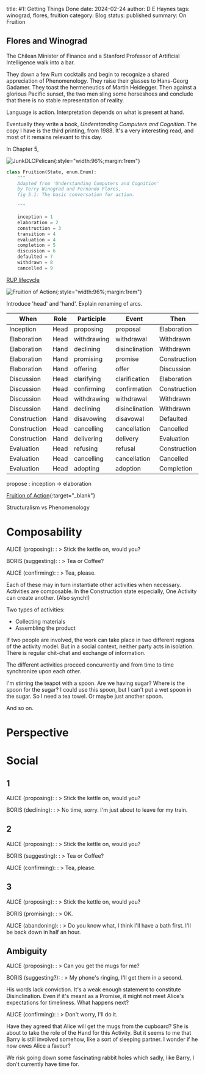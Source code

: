 title: #1: Getting Things Done
date: 2024-02-24
author: D E Haynes
tags: winograd, flores, fruition
category: Blog
status: published
summary: On Fruition

Flores and Winograd
-------------------

The Chilean Minister of Finance and a Stanford Professor of Artificial Intelligence walk into a bar.

They down a few Rum cocktails and begin to recognize a shared appreciation of Phenomenology.
They raise their glasses to Hans-Georg Gadamer. They toast the hermeneutics of Martin Heidegger.
Then against a glorious Pacific sunset, the two men sling some horseshoes and conclude that there is no stable
representation of reality.

Language is action. Interpretation depends on what is present at hand.

Eventually they write a book, *Understanding Computers and Cognition*.
The copy I have is the third printing, from 1988. It's a very interesting read, and most of it remains relevant to this
day.

In Chapter 5,

![JunkDLCPelican]({static}/img/UCAC_fig5-1.png){:style="width:96%;margin:1rem"}

```python
class Fruition(State, enum.Enum):
    """
    Adapted from 'Understanding Computers and Cognition'
    by Terry Winograd and Fernando Flores,
    fig 5.1: The basic conversation for action.

    """

    inception = 1
    elaboration = 2
    construction = 3
    transition = 4
    evaluation = 4
    completion = 5
    discussion = 6
    defaulted = 7
    withdrawn = 8
    cancelled = 9
```

[RUP lifecycle](https://en.wikipedia.org/wiki/Rational_unified_process#Four_project_life-cycle_phases)

![Fruition of Action]({static}/img/fruition.png){:style="width:96%;margin:1rem"}

Introduce 'head' and 'hand'. Explain renaming of arcs.

| When          | Role  | Participle    | Event         | Then          |
|---------------|-------|---------------|---------------|---------------|
| Inception     | Head  | proposing     | proposal      | Elaboration   |
| Elaboration   | Head  | withdrawing   | withdrawal    | Withdrawn     |
| Elaboration   | Hand  | declining     | disinclination| Withdrawn     |
| Elaboration   | Hand  | promising     | promise       | Construction  |
| Elaboration   | Hand  | offering      | offer         | Discussion    |
| Discussion    | Head  | clarifying    | clarification | Elaboration   |
| Discussion    | Head  | confirming    | confirmation  | Construction  |
| Discussion    | Head  | withdrawing   | withdrawal    | Withdrawn     |
| Discussion    | Hand  | declining     | disinclination| Withdrawn     |
| Construction  | Hand  | disavowing    | disavowal     | Defaulted     |
| Construction  | Head  | cancelling    | cancellation  | Cancelled     |
| Construction  | Hand  | delivering    | delivery      | Evaluation    |
| Evaluation    | Head  | refusing      | refusal       | Construction  |
| Evaluation    | Head  | cancelling    | cancellation  | Cancelled     |
| Evaluation    | Head  | adopting      | adoption      | Completion    |

propose
:   inception -> elaboration

[Fruition of Action]({static}/doc/fruition_of_action.pdf){:target="_blank"}

Structuralism vs Phenomenology

Composability
=============

ALICE (proposing):
: > Stick the kettle on, would you?

BORIS (suggesting):
: > Tea or Coffee?

ALICE (confirming):
: > Tea, please.

Each of these may in turn instantiate other activities when necessary.
Activities are composable. In the Construction state especially, One Activity can create another.
(Also synch!)

Two types of activities:

* Collecting materials
* Assembling the product

If two people are involved, the work can take place in two different regions of the activity model.
But in a social context, neither party acts in isolation. There is regular chit-chat and exchange of information.

The different activities proceed concurrently and from time to time synchronize upon each other.

I'm stirring the teapot with a spoon. Are we having sugar? Where is the spoon for the sugar?
I could use this spoon, but I can't put a wet spoon in the sugar.
So I need a tea towel. Or maybe just another spoon.

And so on.

Perspective
===========

Social
======

1
-

ALICE (proposing):
: > Stick the kettle on, would you?

BORIS (declining):
: > No time, sorry. I'm just about to leave for my train.

2
-

ALICE (proposing):
: > Stick the kettle on, would you?

BORIS (suggesting):
: > Tea or Coffee?

ALICE (confirming):
: > Tea, please.

3
-

ALICE (proposing):
: > Stick the kettle on, would you?

BORIS (promising):
: > OK.

ALICE (abandoning):
: > Do you know what, I think I'll have a bath first. I'll be back down in half an hour.

Ambiguity
---------

ALICE (proposing):
: > Can you get the mugs for me?

BORIS (suggesting?):
: > My phone's ringing, I'll get them in a second.

His words lack conviction. It's a weak enough statement to constitute Disinclination.
Even if it's meant as a Promise, it might not meet Alice's expectations for timeliness.
What happens next?

ALICE (confirming):
: > Don't worry, I'll do it.

Have they agreed that Alice will get the mugs from the cupboard?
She is about to take the role of the Hand for this Activity.
But it seems to me that Barry is still involved somehow, like a sort of sleeping partner.
I wonder if he now owes Alice a favour?

We risk going down some fascinating rabbit holes which sadly, like Barry, I don't
currently have time for.
